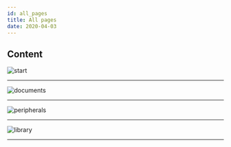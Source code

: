 ```yaml
---
id: all_pages
title: All pages
date: 2020-04-03
---
```


## Content

![start](/page\>products/w7500p/start)

-----

![documents](/page\>products/w7500p/documents)

-----

![peripherals](/page\>products/w7500p/peripherals)

-----

![library](/page\>products/w7500p/library)

-----

